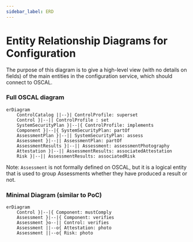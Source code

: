 ```yaml
---
sidebar_label: ERD
---
```


# Entity Relationship Diagrams for Configuration

The purpose of this diagram is to give a high-level view (with no details on fields) of the main entities in the configuration service, which should connect to OSCAL.

### Full OSCAL diagram
```mermaid
erDiagram
    ControlCatalog ||--}| ControlProfile: superset
    Control }|--|| ControlProfile : set
    SystemSecurityPlan }|--|{ ControlProfile: implements
    Component }|--|{ SystemSecurityPlan: partOf
    AssessmentPlan }|--|| SystemSecurityPlan: assess
    Assessment }|--|| AssessmentPlan: partOf
    AssessmentResults }|--|| Assessment: assessmentPhotography
    Attestation }|--|| AssessmentResults: associatedAttestation
    Risk }|--|| AssessmentResults: associatedRisk
```
Note: `Assessment` is not formally defined on OSCAL, but it is a logical entity that is used to group Assessments whether they have produced a result or not.

### Minimal Diagram (similar to PoC)
```mermaid
erDiagram
    Control }|--|{ Component: mustComply
    Assessment }|--|{ Component: verifies
    Assessment }o--|| Control: verifies
    Assessment ||--o{ Attestation: photo
    Assessment ||--o{ Risk: photo
```

